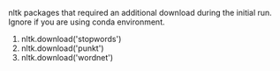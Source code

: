 nltk packages that required an additional download during the initial run.
Ignore if you are using conda environment.

  1. nltk.download('stopwords')
  2. nltk.download('punkt')
  3. nltk.download('wordnet')
